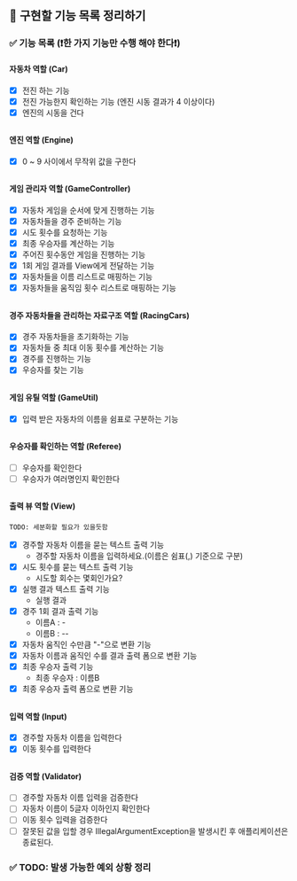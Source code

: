 ## 🎯️ 구현할 기능 목록 정리하기

### ✅ 기능 목록 (❗한 가지 기능만 수행 해야 한다❗)

#### 자동차 역할 (Car)

- [x] 전진 하는 기능
- [x] 전진 가능한지 확인하는 기능 (엔진 시동 결과가 4 이상이다)
- [x] 엔진의 시동을 건다

##

#### 엔진 역할 (Engine)

- [x] 0 ~ 9 사이에서 무작위 값을 구한다

##

#### 게임 관리자 역할 (GameController)

- [x] 자동차 게임을 순서에 맞게 진행하는 기능
- [x] 자동차들을 경주 준비하는 기능
- [x] 시도 횟수를 요청하는 기능
- [x] 최종 우승자를 계산하는 기능
- [x] 주어진 횟수동안 게임을 진행하는 기능
- [x] 1회 게임 결과를 View에게 전달하는 기능
- [x] 자동차들을 이름 리스트로 매핑하는 기능
- [x] 자동차들을 움직임 횟수 리스트로 매핑하는 기능

##

#### 경주 자동차들을 관리하는 자료구조 역할 (RacingCars)

- [x] 경주 자동차들을 초기화하는 기능
- [x] 자동차들 중 최대 이동 횟수를 계산하는 기능
- [x] 경주를 진행하는 기능
- [x] 우승자를 찾는 기능

##

#### 게임 유틸 역할 (GameUtil)

- [x] 입력 받은 자동차의 이름을 쉼표로 구분하는 기능

##

#### 우승자를 확인하는 역할 (Referee)

- [ ] 우승자를 확인한다
- [ ] 우승자가 여러명인지 확인한다

##

#### 출력 뷰 역할 (View)

`TODO: 세분화할 필요가 있을듯함`

- [x] 경주할 자동차 이름을 묻는 텍스트 출력 기능
    - 경주할 자동차 이름을 입력하세요.(이름은 쉼표(,) 기준으로 구분)
- [x] 시도 횟수를 묻는 텍스트 출력 기능
    - 시도할 회수는 몇회인가요?
- [x] 실행 결과 텍스트 출력 기능
    - 실행 결과
- [x] 경주 1회 결과 출력 기능
    - 이름A : -
    - 이름B : --
- [x] 자동차 움직인 수만큼 "-"으로 변환 기능
- [x] 자동차 이름과 움직인 수를 결과 출력 폼으로 변환 기능
- [x] 최종 우승자 출력 기능
    - 최종 우승자 : 이름B
- [x] 최종 우승자 출력 폼으로 변환 기능

##

#### 입력 역할 (Input)

- [x] 경주할 자동차 이름을 입력한다
- [x] 이동 횟수를 입력한다

##

#### 검증 역할 (Validator)

- [ ] 경주할 자동차 이름 입력을 검증한다
- [ ] 자동차 이름이 5글자 이하인지 확인한다
- [ ] 이동 횟수 입력을 검증한다
- [ ] 잘못된 값을 입할 경우 IllegalArgumentException을 발생시킨 후 애플리케이션은 종료된다.

### ✅ TODO: 발생 가능한 예외 상황 정리
